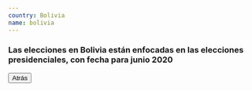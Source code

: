 ```yaml
---
country: Bolivia
name: bolivia
---
```


<h3>Las elecciones en Bolivia están enfocadas en las elecciones presidenciales, con fecha para junio 2020</h3>
<input type="button" value="Atrás" onclick="history.back()">
